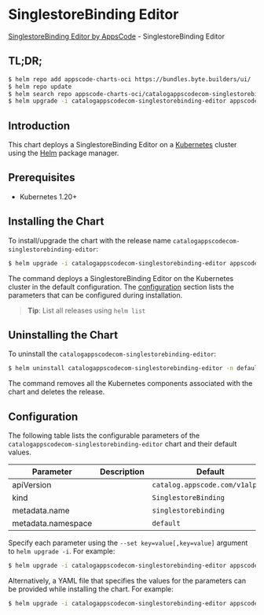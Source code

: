 # SinglestoreBinding Editor

[SinglestoreBinding Editor by AppsCode](https://appscode.com) - SinglestoreBinding Editor

## TL;DR;

```bash
$ helm repo add appscode-charts-oci https://bundles.byte.builders/ui/
$ helm repo update
$ helm search repo appscode-charts-oci/catalogappscodecom-singlestorebinding-editor --version=v0.5.0
$ helm upgrade -i catalogappscodecom-singlestorebinding-editor appscode-charts-oci/catalogappscodecom-singlestorebinding-editor -n default --create-namespace --version=v0.5.0
```

## Introduction

This chart deploys a SinglestoreBinding Editor on a [Kubernetes](http://kubernetes.io) cluster using the [Helm](https://helm.sh) package manager.

## Prerequisites

- Kubernetes 1.20+

## Installing the Chart

To install/upgrade the chart with the release name `catalogappscodecom-singlestorebinding-editor`:

```bash
$ helm upgrade -i catalogappscodecom-singlestorebinding-editor appscode-charts-oci/catalogappscodecom-singlestorebinding-editor -n default --create-namespace --version=v0.5.0
```

The command deploys a SinglestoreBinding Editor on the Kubernetes cluster in the default configuration. The [configuration](#configuration) section lists the parameters that can be configured during installation.

> **Tip**: List all releases using `helm list`

## Uninstalling the Chart

To uninstall the `catalogappscodecom-singlestorebinding-editor`:

```bash
$ helm uninstall catalogappscodecom-singlestorebinding-editor -n default
```

The command removes all the Kubernetes components associated with the chart and deletes the release.

## Configuration

The following table lists the configurable parameters of the `catalogappscodecom-singlestorebinding-editor` chart and their default values.

|     Parameter      | Description |                  Default                   |
|--------------------|-------------|--------------------------------------------|
| apiVersion         |             | <code>catalog.appscode.com/v1alpha1</code> |
| kind               |             | <code>SinglestoreBinding</code>            |
| metadata.name      |             | <code>singlestorebinding</code>            |
| metadata.namespace |             | <code>default</code>                       |


Specify each parameter using the `--set key=value[,key=value]` argument to `helm upgrade -i`. For example:

```bash
$ helm upgrade -i catalogappscodecom-singlestorebinding-editor appscode-charts-oci/catalogappscodecom-singlestorebinding-editor -n default --create-namespace --version=v0.5.0 --set apiVersion=catalog.appscode.com/v1alpha1
```

Alternatively, a YAML file that specifies the values for the parameters can be provided while
installing the chart. For example:

```bash
$ helm upgrade -i catalogappscodecom-singlestorebinding-editor appscode-charts-oci/catalogappscodecom-singlestorebinding-editor -n default --create-namespace --version=v0.5.0 --values values.yaml
```
